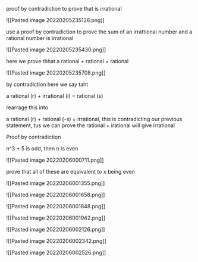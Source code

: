 proof by contradiction to prove that is irrational

![[Pasted image 20220205235126.png]]


use a proof by contradiction to prove the sum of an irrattional number and a rational number is irrational

![[Pasted image 20220205235430.png]]

here we prove thhat a rational + rational = rational

![[Pasted image 20220205235708.png]]

by contradiction here we say taht 

a rational (r) + irrational (i) = rational (s)

rearrage this into

a rational (r) + rational (-s) = irrational, this is contradicting our previous statement, tus we can prove the rational + irational will give irrational


Proof by  contradiction

n^3 + 5 is odd, then n is even 

![[Pasted image 20220206000711.png]]

prove that all of these are equivalent to x being even

![[Pasted image 20220206001355.png]]

![[Pasted image 20220206001658.png]]

![[Pasted image 20220206001848.png]]

![[Pasted image 20220206001942.png]]

![[Pasted image 20220206002126.png]]


![[Pasted image 20220206002342.png]]

![[Pasted image 20220206002526.png]]





